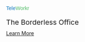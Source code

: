 <p style="color: #0f75bc !important; font-family: Arial, Helvetica, sans-serif !important; margin: 0; padding: 0 !important; font-weight:500 !important; font-style: normal !important;" class="headline-text">Tele<span style="color:#4fba66" >Workr<span></p>
<p style="font-size: 2vw; margin-bottom: 10px">The Borderless Office</p>

<div class="headline-button">
<a href="/products/teleworkr">Learn More</a>
</div>